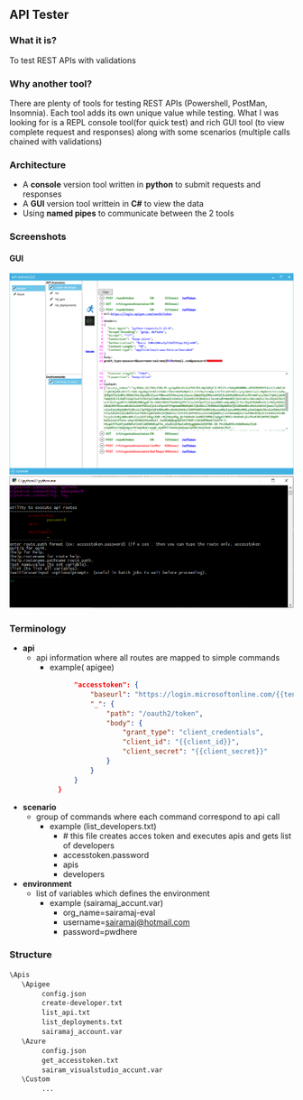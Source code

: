 ## API Tester

### What it is?
To test REST APIs with validations

### Why another tool?
There are plenty of tools for testing REST APIs (Powershell, PostMan, Insomnia). Each tool adds its own unique value while testing. What I was looking for
is a REPL console tool(for quick test) and rich GUI tool (to view complete request and responses) along with some scenarios (multiple calls chained with validations)

### Architecture
* A __console__ version tool written in __python__ to submit 
requests and responses
* A __GUI__ version tool writtein in __C#__ to view the data
* Using __named pipes__ to communicate between the 2 tools

### Screenshots
#### GUI
  ![apimanager](doc/images/apimanager.png)
  ![apitester](doc/images/apitester.png)

### Terminology
* __api__ 
    * api information where all routes are mapped to simple commands
        * example( apigee)
```json
                "accesstoken": {
                    "baseurl": "https://login.microsoftonline.com/{{tenant_id}}",
                    "_": {
                        "path": "/oauth2/token",
                        "body": {
                            "grant_type": "client_credentials",
                            "client_id": "{{client_id}}",
                            "client_secret": "{{client_secret}}"
                        }
                    }
                }
            }
```
* __scenario__
    * group of commands where each command correspond to api call
        * example (list_developers.txt)
            * \# this file creates acces token and executes apis and gets list of developers
            * accesstoken.password
            * apis
            * developers          
* __environment__
    * list of variables which defines the environment
        * example (sairamaj_accunt.var)
            * org_name=sairamaj-eval
            * username=sairamaj@hotmail.com
            * password=pwdhere
### Structure
```cmd
\Apis
   \Apigee
        config.json
        create-developer.txt
        list_api.txt
        list_deployments.txt
        sairamaj_account.var
   \Azure
        config.json
        get_accesstoken.txt
        sairam_visualstudio_accunt.var
   \Custom
        ...
```
